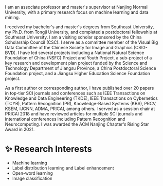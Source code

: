 I am an associate professor and master's supervisor at Nanjing Normal University, with a primary research focus on machine learning and data mining. 

I received my bachelor's and master's degrees from Southeast University, my Ph.D. from Tongji University, and completed a postdoctoral fellowship at Southeast University. I am a visiting scholar sponsored by the China Scholarship Council (CSC). I serve as a committee member of the Visual Big Data Committee of the Chinese Society for Image and Graphics (CSIG-BVD). I have led several projects including a National Natural Science Foundation of China (NSFC) Project and Youth Project, a sub-project of a key research and development plan project funded by the Science and Technology Department of Jiangsu Province, a China Postdoctoral Science Foundation project, and a Jiangsu Higher Education Science Foundation project. 

As a first author or corresponding author, I have published over 20 papers in top-tier SCI journals and conferences such as IEEE Transactions on Knowledge and Data Engineering (TKDE), IEEE Transactions on Cybernetics (TCYB), Pattern Recognition (PR), Knowledge-Based Systems (KBS), PRCV, KSEM, IJCNN, ADMA, PRICAI, among others. I served as a session chair at PRICAI 2018 and have reviewed articles for multiple SCI journals and international conferences including Pattern Recognition and Neurocomputing. I was awarded the ACM Nanjing Chapter's Rising Star Award in 2021.

# ✨ Research Interests
- Machine learning
- Label distribution learning and Label enhancement
- Open-word learning
- Image classification
